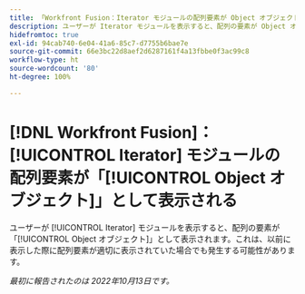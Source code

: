 ```yaml
---
title: 「Workfront Fusion：Iterator モジュールの配列要素が Object オブジェクトとして表示される」
description: ユーザーが Iterator モジュールを表示すると、配列の要素が Object オブジェクトとして表示されます。これは、以前に表示した際に配列要素が適切に表示されていた場合でも発生する可能性があります。
hidefromtoc: true
exl-id: 94cab740-6e04-41a6-85c7-d7755b6bae7e
source-git-commit: 66e3bc22d8aef2d6287161f4a13fbbe0f3ac99c8
workflow-type: ht
source-wordcount: '80'
ht-degree: 100%

---
```


# [!DNL Workfront Fusion]：[!UICONTROL Iterator] モジュールの配列要素が「[!UICONTROL Object オブジェクト]」として表示される

ユーザーが [!UICONTROL Iterator] モジュールを表示すると、配列の要素が「[!UICONTROL Object オブジェクト]」として表示されます。これは、以前に表示した際に配列要素が適切に表示されていた場合でも発生する可能性があります。

_最初に報告されたのは 2022年10月13日です。_
